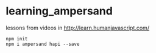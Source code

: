 learning_ampersand
==================

lessons from videos in http://learn.humanjavascript.com/


```
npm init
npm i ampersand hapi --save
```